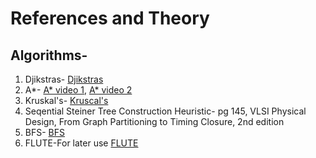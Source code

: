 # References and Theory

## Algorithms-
1. Djikstras- [Djikstras](https://www.youtube.com/watch?v=GazC3A4OQTE)  
2. A*- [A* video 1](https://www.youtube.com/watch?v=ySN5Wnu88nE), [A* video 2](https://www.youtube.com/watch?v=A60q6dcoCjw)  
3. Kruskal's- [Kruscal's](https://youtu.be/Yldkh0aOEcg?si=6_fBCTybSxQWYB6x)   
4. Seqential Steiner Tree Construction Heuristic- pg 145, VLSI Physical Design, From Graph Partitioning to Timing Closure, 2nd edition  
5. BFS- [BFS](https://www.geeksforgeeks.org/breadth-first-search-or-bfs-for-a-graph/)
6. FLUTE-For later use [FLUTE](https://github.com/The-OpenROAD-Project-Attic/flute)